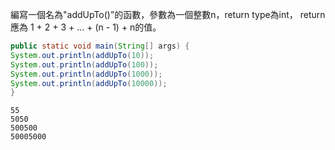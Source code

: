 編寫一個名為"addUpTo()”的函數，參數為一個整數n，return type為int，
return應為 1 + 2 + 3 + … + (n - 1) + n的值。

```java
public static void main(String[] args) {
System.out.println(addUpTo(10));
System.out.println(addUpTo(100));
System.out.println(addUpTo(1000));
System.out.println(addUpTo(10000));
}


```
```text
55
5050
500500
50005000

```

